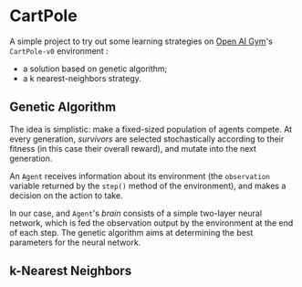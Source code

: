 # CartPole

A simple project to try out some learning strategies on 
[Open AI Gym](https://gym.openai.com/docs/)'s `CartPole-v0` environment :
* a solution based on genetic algorithm;
* a k nearest-neighbors strategy.


## Genetic Algorithm

The idea is simplistic: make a fixed-sized population of agents compete. 
At every generation, _survivors_ are selected stochastically according to their fitness 
(in this case their overall reward), and mutate into the next generation.

An `Agent` receives information about its environment (the `observation` variable
returned by the `step()` method of the environment), and makes a decision on the 
action to take.

In our case, and `Agent`'s _brain_ consists of a simple two-layer 
neural network, which is fed the observation output by the environment at the end of each step.
The genetic algorithm aims at determining the best parameters for the neural network.


## k-Nearest Neighbors


